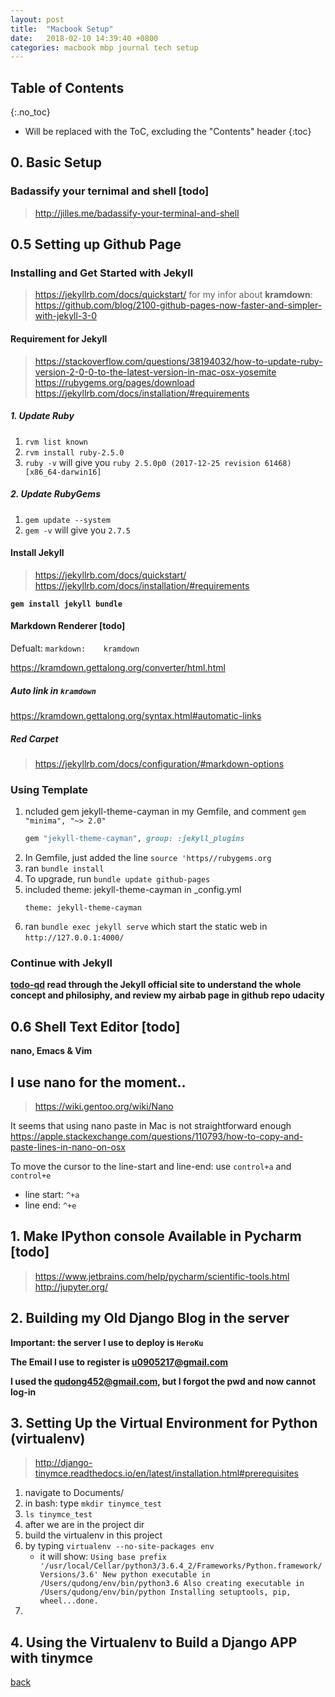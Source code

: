 ```yaml
---
layout: post
title:  "Macbook Setup"
date:   2018-02-10 14:39:40 +0800
categories: macbook mbp journal tech setup
---
```


## Table of Contents

{:.no_toc}

* Will be replaced with the ToC, excluding the "Contents" header
{:toc}

## 0. Basic Setup

### Badassify your ternimal and shell [todo]

> <http://jilles.me/badassify-your-terminal-and-shell>


## 0.5 Setting up Github Page

### Installing and Get Started with Jekyll

> https://jekyllrb.com/docs/quickstart/
> for my infor about **kramdown**: https://github.com/blog/2100-github-pages-now-faster-and-simpler-with-jekyll-3-0

#### Requirement for Jekyll

> https://stackoverflow.com/questions/38194032/how-to-update-ruby-version-2-0-0-to-the-latest-version-in-mac-osx-yosemite
> https://rubygems.org/pages/download
> https://jekyllrb.com/docs/installation/#requirements

##### 1. Update Ruby

1. `rvm list known`
2. `rvm install ruby-2.5.0`
3. `ruby -v` will give you `ruby 2.5.0p0 (2017-12-25 revision 61468) [x86_64-darwin16]`

##### 2. Update RubyGems

1. `gem update --system`
2. `gem -v` will give you `2.7.5`


#### Install Jekyll

> <https://jekyllrb.com/docs/quickstart/>
> https://jekyllrb.com/docs/installation/#requirements

**`gem install jekyll bundle`**

#### Markdown Renderer [todo]

Defualt: `markdown:    kramdown`

https://kramdown.gettalong.org/converter/html.html

##### Auto link in `kramdown`

<https://kramdown.gettalong.org/syntax.html#automatic-links>

##### Red Carpet

> https://jekyllrb.com/docs/configuration/#markdown-options

### Using Template

[todo-qd]: <https://help.github.com/articles/adding-a-jekyll-theme-to-your-github-pages-site/>

1. ncluded gem jekyll-theme-cayman in my Gemfile, and comment `gem "minima", "~> 2.0"`
    ```ruby
    gem "jekyll-theme-cayman", group: :jekyll_plugins
    ```
1. In Gemfile, just added the line `source 'https//rubygems.org`
2. ran `bundle install`
3. To upgrade, run `bundle update github-pages`
3. included theme: jekyll-theme-cayman in _config.yml
    ```
    theme: jekyll-theme-cayman
    ```
4. ran `bundle exec jekyll serve` which start the static web in `http://127.0.0.1:4000/`

### Continue with Jekyll

**[todo-qd] read through the Jekyll official site to understand the whole concept and philosiphy, and review my airbab page in github repo udacity**


## 0.6 Shell Text Editor [todo]

**nano, Emacs & Vim**

## I use nano for the moment..

> https://wiki.gentoo.org/wiki/Nano

It seems that using nano paste in Mac is not straightforward enough
https://apple.stackexchange.com/questions/110793/how-to-copy-and-paste-lines-in-nano-on-osx

To move the cursor to the line-start and line-end: use `control+a` and `control+e`

* line start: `^+a`
* line end: `^+e`



## 1. Make IPython console Available in Pycharm [todo]

> https://www.jetbrains.com/help/pycharm/scientific-tools.html
> http://jupyter.org/

## 2. Building my Old Django Blog in the server

**Important: the server I use to deploy is `HeroKu`**

**The Email I use to register is u0905217@gmail.com**

**I used the qudong452@gmail.com, but I forgot the pwd and now cannot log-in**


## 3. Setting Up the Virtual Environment for Python (virtualenv)

> http://django-tinymce.readthedocs.io/en/latest/installation.html#prerequisites

1. navigate to Documents/
2. in bash: type `mkdir tinymce_test`
3. `ls tinymce_test`
4. after we are in the project dir 
5. build the virtualenv in this project
6. by typing `virtualenv --no-site-packages env`
    * it will show: `Using base prefix '/usr/local/Cellar/python3/3.6.4_2/Frameworks/Python.framework/Versions/3.6'
New python executable in /Users/qudong/env/bin/python3.6
Also creating executable in /Users/qudong/env/bin/python
Installing setuptools, pip, wheel...done.`
7. 


## 4. Using the Virtualenv to Build a Django APP with tinymce





[back](../)
